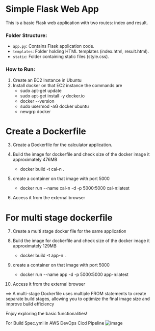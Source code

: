 # Simple Flask Web App

This is a basic Flask web application with two routes: index and result.

### Folder Structure:
- `app.py`: Contains Flask application code.
- `templates`: Folder holding HTML templates (index.html, result.html).
- `static`: Folder containing static files (style.css).

### How to Run:
1. Create an EC2 Instance in Ubuntu
2. Install docker on that EC2 instance the commands are
    - sudo apt-get update
    - sudo apt-get install -y docker.io
    - docker --version
    - sudo usermod -aG docker ubuntu 
    - newgrp docker

Create a Dockerfile
===================

3. Create a Dockerfile for the calculator application.

4. Build the image for dockerfile and check size of the docker image it approximately 476MB
    - docker build -t cal-n .

5. create a container on that image with port 5000
    - docker run --name cal-n -d -p 5000:5000 cal-n:latest

6. Access it from the external browser

For multi stage dockerfile
==========================
7. Create a multi stage docker file for the same application

8. Build the image for dockerfile and check size of the docker image it approximately 129MB
    - docker build -t app-n .

9. create a container on that image with port 5000
    - docker run --name app -d -p 5000:5000 app-n:latest

10. Access it from the external browser

==> A multi-stage Dockerfile uses multiple FROM statements to create separate build stages, allowing you to optimize the final image size and improve build efficiency

Enjoy exploring the basic functionalities!

For Build Spec.yml in AWS DevOps Cicd Pipeline
![image](https://github.com/Ravindra0849/calculator_application_python/assets/148531100/3c8a4f8c-d1d9-474f-ad67-ed95502ac2a2)

